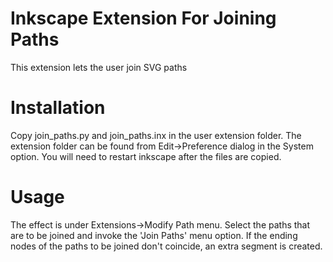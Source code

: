 # Inkscape Extension For Joining Paths<br>
This extension lets the user join SVG paths <br>

# Installation
Copy join_paths.py and join_paths.inx in the user extension folder. The extension folder can be found from Edit->Preference dialog in the System option. You will need to restart inkscape after the files are copied.

# Usage
The effect is under Extensions->Modify Path menu. Select the paths that are to be joined and invoke the 'Join Paths' menu option. If the ending nodes of the paths to be joined don't coincide, an extra segment is created.<br>

